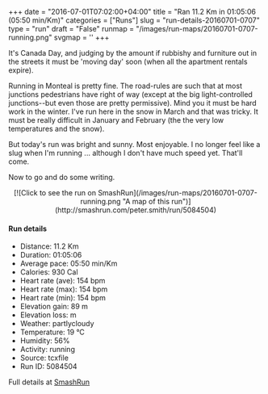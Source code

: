 +++
date = "2016-07-01T07:02:00+04:00"
title = "Ran 11.2 Km in 01:05:06 (05:50 min/Km)"
categories = ["Runs"]
slug = "run-details-20160701-0707"
type = "run"
draft = "False"
runmap = "/images/run-maps/20160701-0707-running.png"
svgmap = '<polyline points="20 25, 0 47, 24 58, 25 58, 26 59, 38 64, 40 65, 45 67, 47 66, 48 67, 48 68, 62 74, 63 75, 64 74, 66 75, 68 73, 69 74, 73 70, 75 68, 76 67, 81 62, 90 56, 100 51, 100 49, 91 54, 90 54, 90 53, 89 54, 88 55, 88 55">'
+++

It's Canada Day, and judging by the amount if rubbishy and furniture out in the streets it must be 'moving day' soon (when all the apartment rentals expire). 

Running in Monteal is pretty fine. The road-rules are such that at most junctions pedestrians have right of way (except at the big light-controlled junctions--but even those are pretty permissive). Mind you it must be hard work in the winter. I've run here in the snow in March and that was tricky. It must be really difficult in January and February (the the very low temperatures and the snow). 

But today's run was bright and sunny. Most enjoyable. I no longer feel like a slug when I'm running ... although I don't have much speed yet. That'll come. 

Now to go and do some writing. 

<!--more-->

<center>
[![Click to see the run on SmashRun](/images/run-maps/20160701-0707-running.png "A map of this run")](http://smashrun.com/peter.smith/run/5084504)
</center>

#### Run details

* Distance: 11.2 Km
* Duration: 01:05:06
* Average pace: 05:50 min/Km
* Calories: 930 Cal
* Heart rate (ave): 154 bpm
* Heart rate (max): 154 bpm
* Heart rate (min): 154 bpm
* Elevation gain: 89 m
* Elevation loss:  m
* Weather: partlycloudy
* Temperature: 19 &deg;C
* Humidity: 56%
* Activity: running
* Source: tcxfile
* Run ID: 5084504

Full details at [SmashRun](http://smashrun.com/peter.smith/run/5084504)